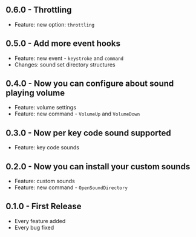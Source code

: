 ## 0.6.0 - Throttling
* Feature: new option: `throttling`

## 0.5.0 - Add more event hooks
* Feature: new event - `keystroke` and `command`
* Changes: sound set directory structures

## 0.4.0 - Now you can configure about sound playing volume
* Feature: volume settings
* Feature: new command - `VolumeUp` and `VolumeDown`

## 0.3.0 - Now per key code sound supported
* Feature: key code sounds

## 0.2.0 - Now you can install your custom sounds
* Feature: custom sounds
* Feature: new command - `OpenSoundDirectory`

## 0.1.0 - First Release
* Every feature added
* Every bug fixed
